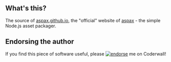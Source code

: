 ## What's this?
The source of [aspax.github.io](http://aspax.github.io), the "official" website of [aspax](http://github.com/icflorescu/aspax) - the simple Node.js asset packager.

## Endorsing the author
If you find this piece of software useful, please [![endorse](https://api.coderwall.com/icflorescu/endorsecount.png)](https://coderwall.com/icflorescu) me on Coderwall!
